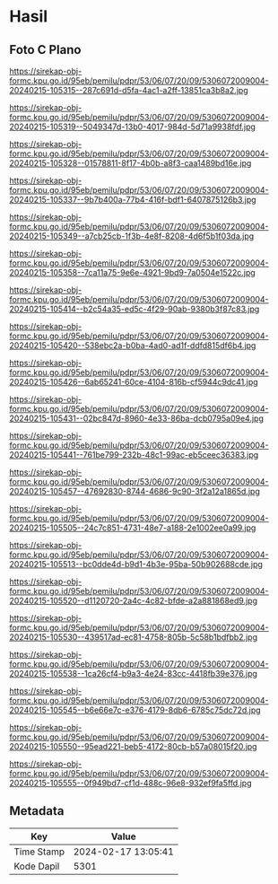 # Hasil

## Foto C Plano

https://sirekap-obj-formc.kpu.go.id/95eb/pemilu/pdpr/53/06/07/20/09/5306072009004-20240215-105315--287c691d-d5fa-4ac1-a2ff-13851ca3b8a2.jpg

https://sirekap-obj-formc.kpu.go.id/95eb/pemilu/pdpr/53/06/07/20/09/5306072009004-20240215-105319--5049347d-13b0-4017-984d-5d71a9938fdf.jpg

https://sirekap-obj-formc.kpu.go.id/95eb/pemilu/pdpr/53/06/07/20/09/5306072009004-20240215-105328--01578811-8f17-4b0b-a8f3-caa1489bd16e.jpg

https://sirekap-obj-formc.kpu.go.id/95eb/pemilu/pdpr/53/06/07/20/09/5306072009004-20240215-105337--9b7b400a-77b4-416f-bdf1-6407875126b3.jpg

https://sirekap-obj-formc.kpu.go.id/95eb/pemilu/pdpr/53/06/07/20/09/5306072009004-20240215-105349--a7cb25cb-1f3b-4e8f-8208-4d6f5b1f03da.jpg

https://sirekap-obj-formc.kpu.go.id/95eb/pemilu/pdpr/53/06/07/20/09/5306072009004-20240215-105358--7ca11a75-9e6e-4921-9bd9-7a0504e1522c.jpg

https://sirekap-obj-formc.kpu.go.id/95eb/pemilu/pdpr/53/06/07/20/09/5306072009004-20240215-105414--b2c54a35-ed5c-4f29-90ab-9380b3f87c83.jpg

https://sirekap-obj-formc.kpu.go.id/95eb/pemilu/pdpr/53/06/07/20/09/5306072009004-20240215-105420--538ebc2a-b0ba-4ad0-ad1f-ddfd815df6b4.jpg

https://sirekap-obj-formc.kpu.go.id/95eb/pemilu/pdpr/53/06/07/20/09/5306072009004-20240215-105426--6ab65241-60ce-4104-816b-cf5944c9dc41.jpg

https://sirekap-obj-formc.kpu.go.id/95eb/pemilu/pdpr/53/06/07/20/09/5306072009004-20240215-105431--02bc847d-8960-4e33-86ba-dcb0795a09e4.jpg

https://sirekap-obj-formc.kpu.go.id/95eb/pemilu/pdpr/53/06/07/20/09/5306072009004-20240215-105441--761be799-232b-48c1-99ac-eb5ceec36383.jpg

https://sirekap-obj-formc.kpu.go.id/95eb/pemilu/pdpr/53/06/07/20/09/5306072009004-20240215-105457--47692830-8744-4686-9c90-3f2a12a1865d.jpg

https://sirekap-obj-formc.kpu.go.id/95eb/pemilu/pdpr/53/06/07/20/09/5306072009004-20240215-105505--24c7c851-4731-48e7-a188-2e1002ee0a99.jpg

https://sirekap-obj-formc.kpu.go.id/95eb/pemilu/pdpr/53/06/07/20/09/5306072009004-20240215-105513--bc0dde4d-b9d1-4b3e-95ba-50b902688cde.jpg

https://sirekap-obj-formc.kpu.go.id/95eb/pemilu/pdpr/53/06/07/20/09/5306072009004-20240215-105520--d1120720-2a4c-4c82-bfde-a2a881868ed9.jpg

https://sirekap-obj-formc.kpu.go.id/95eb/pemilu/pdpr/53/06/07/20/09/5306072009004-20240215-105530--439517ad-ec81-4758-805b-5c58b1bdfbb2.jpg

https://sirekap-obj-formc.kpu.go.id/95eb/pemilu/pdpr/53/06/07/20/09/5306072009004-20240215-105538--1ca26cf4-b9a3-4e24-83cc-4418fb39e376.jpg

https://sirekap-obj-formc.kpu.go.id/95eb/pemilu/pdpr/53/06/07/20/09/5306072009004-20240215-105545--b6e66e7c-e376-4179-8db6-6785c75dc72d.jpg

https://sirekap-obj-formc.kpu.go.id/95eb/pemilu/pdpr/53/06/07/20/09/5306072009004-20240215-105550--95ead221-beb5-4172-80cb-b57a08015f20.jpg

https://sirekap-obj-formc.kpu.go.id/95eb/pemilu/pdpr/53/06/07/20/09/5306072009004-20240215-105555--0f949bd7-cf1d-488c-96e8-932ef9fa5ffd.jpg


## Metadata

| Key        | Value               |
| ---------- | ------------------- |
| Time Stamp | 2024-02-17 13:05:41 |
| Kode Dapil | 5301                |



